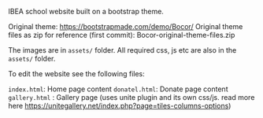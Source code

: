 IBEA school website built on a bootstrap theme.

Original theme: https://bootstrapmade.com/demo/Bocor/
Original theme files as zip for reference (first commit): Bocor-original-theme-files.zip

The images are in `assets/` folder.
All required css, js etc are also in the `assets/` folder.

To edit the website see the following files:

`index.html`: Home page content
`donatel.html`: Donate page content
`gallery.html` : Gallery page (uses unite plugin and its own css/js. read more here https://unitegallery.net/index.php?page=tiles-columns-options) 


